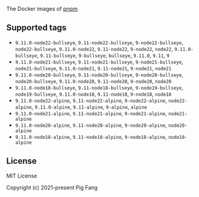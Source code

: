 The Docker images of [pnpm](https://pnpm.io).

## Supported tags

- `9.11.0-node22-bullseye`, `9.11-node22-bullseye`, `9-node22-bullseye`, `node22-bullseye`, `9.11.0-node22`, `9.11-node22`, `9-node22`, `node22`, `9.11.0-bullseye`, `9.11-bullseye`, `9-bullseye`, `bullseye`, `9.11.0`, `9.11`, `9`
- `9.11.0-node21-bullseye`, `9.11-node21-bullseye`, `9-node21-bullseye`, `node21-bullseye`, `9.11.0-node21`, `9.11-node21`, `9-node21`, `node21`
- `9.11.0-node20-bullseye`, `9.11-node20-bullseye`, `9-node20-bullseye`, `node20-bullseye`, `9.11.0-node20`, `9.11-node20`, `9-node20`, `node20`
- `9.11.0-node18-bullseye`, `9.11-node18-bullseye`, `9-node19-bullseye`, `node19-bullseye`, `9.11.0-node18`, `9.11-node18`, `9-node18`, `node18`
- `9.11.0-node22-alpine`, `9.11-node22-alpine`, `9-node22-alpine`, `node22-alpine`, `9.11.0-alpine`, `9.11-alpine`, `9-alpine`, `alpine`
- `9.11.0-node21-alpine`, `9.11-node21-alpine`, `9-node21-alpine`, `node21-alpine`
- `9.11.0-node20-alpine`, `9.11-node20-alpine`, `9-node20-alpine`, `node20-alpine`
- `9.11.0-node18-alpine`, `9.11-node18-alpine`, `9-node18-alpine`, `node18-alpine`

## License

MIT License

Copyright (c) 2021-present Pig Fang
